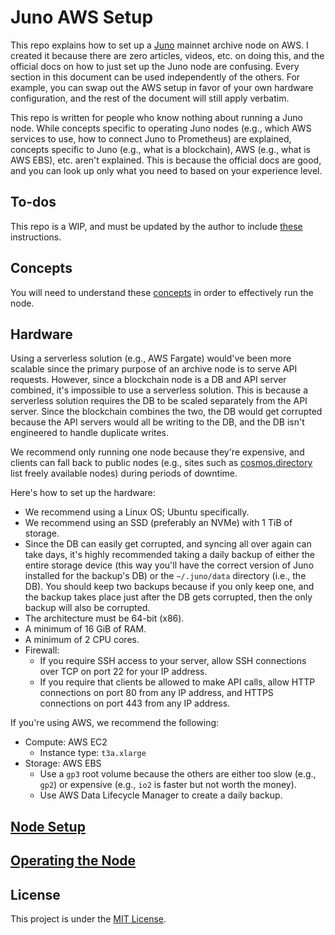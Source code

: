 # Juno AWS Setup

This repo explains how to set up a [Juno](https://www.junonetwork.io/) mainnet archive node on AWS. I created it because there are zero articles, videos, etc. on doing this, and the official docs on how to just set up the Juno node are confusing. Every section in this document can be used independently of the others. For example, you can swap out the AWS setup in favor of your own hardware configuration, and the rest of the document will still apply verbatim.

This repo is written for people who know nothing about running a Juno node. While concepts specific to operating Juno nodes (e.g., which AWS services to use, how to connect Juno to Prometheus) are explained, concepts specific to Juno (e.g., what is a blockchain), AWS (e.g., what is AWS EBS), etc. aren't explained. This is because the official docs are good, and you can look up only what you need to based on your experience level.

## To-dos

This repo is a WIP, and must be updated by the author to include [these](docs/to-dos.md) instructions.

## Concepts

You will need to understand these [concepts](docs/concepts.md) in order to effectively run the node.

## Hardware

Using a serverless solution (e.g., AWS Fargate) would've been more scalable since the primary purpose of an archive node is to serve API requests. However, since a blockchain node is a DB and API server combined, it's impossible to use a serverless solution. This is because a serverless solution requires the DB to be scaled separately from the API server. Since the blockchain combines the two, the DB would get corrupted because the API servers would all be writing to the DB, and the DB isn't engineered to handle duplicate writes.

We recommend only running one node because they're expensive, and clients can fall back to public nodes (e.g., sites such as [cosmos.directory](https://cosmos.directory/juno) list freely available nodes) during periods of downtime.

Here's how to set up the hardware:
- We recommend using a Linux OS; Ubuntu specifically.
- We recommend using an SSD (preferably an NVMe) with 1 TiB of storage.
- Since the DB can easily get corrupted, and syncing all over again can take days, it's highly recommended taking a daily backup of either the entire storage device (this way you'll have the correct version of Juno installed for the backup's DB) or the `~/.juno/data` directory (i.e., the DB). You should keep two backups because if you only keep one, and the backup takes place just after the DB gets corrupted, then the only backup will also be corrupted.
- The architecture must be 64-bit (x86).
- A minimum of 16 GiB of RAM.
- A minimum of 2 CPU cores.
- Firewall:
    - If you require SSH access to your server, allow SSH connections over TCP on port 22 for your IP address.
    - If you require that clients be allowed to make API calls, allow HTTP connections on port 80 from any IP address, and HTTPS connections on port 443 from any IP address.

If you're using AWS, we recommend the following:
- Compute: AWS EC2
    - Instance type: `t3a.xlarge`
- Storage: AWS EBS
    - Use a `gp3` root volume because the others are either too slow (e.g., `gp2`) or expensive (e.g., `io2` is faster but not worth the money).
    - Use AWS Data Lifecycle Manager to create a daily backup.

## [Node Setup](docs/node-setup.md)

## [Operating the Node](docs/operating.md)

## License

This project is under the [MIT License](LICENSE).
